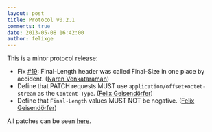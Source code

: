 ```yaml
---
layout: post
title: Protocol v0.2.1
comments: true
date: 2013-05-08 16:42:00
author: felixge
---
```


This is a minor protocol release:

<!--more-->

* Fix [#19](https://github.com/tus/tus-resumable-upload-protocol/pull/19):
  Final-Length header was called Final-Size in one place by accident. ([Naren
  Venkataraman](https://github.com/vayam))
* Define that PATCH requests MUST use `application/offset+octet-stream` as the
  `Content-Type`. ([Felix Geisendörfer](https://github.com/felixge))
* Define that `Final-Length` values MUST NOT be negative. ([Felix
  Geisendörfer](https://github.com/felixge))

All patches can be seen [here](https://github.com/tus/tus-resumable-upload-protocol/compare/v0.2...v0.2.1).
